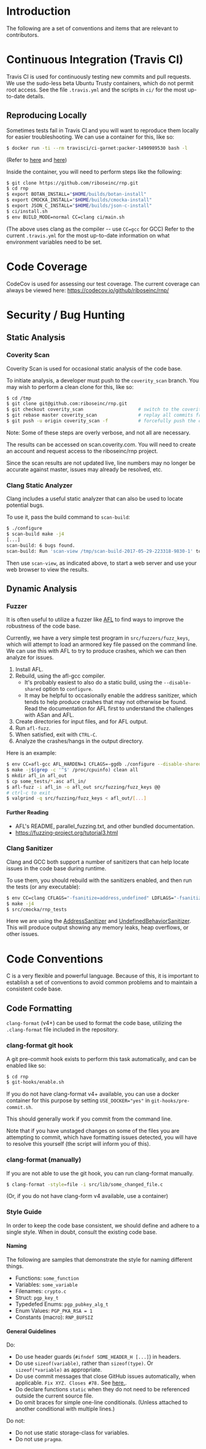 # Introduction

The following are a set of conventions and items that are relevant to contributors.

# Continuous Integration (Travis CI)

Travis CI is used for continuously testing new commits and pull requests.
We use the sudo-less beta Ubuntu Trusty containers, which do not permit root access.
See the file `.travis.yml` and the scripts in `ci/` for the most up-to-date details.

## Reproducing Locally

Sometimes tests fail in Travis CI and you will want to reproduce them locally for easier troubleshooting.
We can use a container for this, like so:

``` sh
$ docker run -ti --rm travisci/ci-garnet:packer-1490989530 bash -l
```

(Refer to [here](https://docs.travis-ci.com/user/common-build-problems/#Troubleshooting-Locally-in-a-Docker-Image) and [here](https://hub.docker.com/r/travisci/ci-garnet/tags/))

Inside the container, you will need to perform steps like the following:

``` sh
$ git clone https://github.com/riboseinc/rnp.git
$ cd rnp
$ export BOTAN_INSTALL="$HOME/builds/botan-install"
$ export CMOCKA_INSTALL="$HOME/builds/cmocka-install"
$ export JSON_C_INSTALL="$HOME/builds/json-c-install"
$ ci/install.sh
$ env BUILD_MODE=normal CC=clang ci/main.sh
```

(The above uses clang as the compiler -- use `CC=gcc` for GCC)
Refer to the current `.travis.yml` for the most up-to-date information on what environment variables need to be set.

# Code Coverage

CodeCov is used for assessing our test coverage.
The current coverage can always be viewed here: https://codecov.io/github/riboseinc/rnp/

# Security / Bug Hunting

## Static Analysis

### Coverity Scan

Coverity Scan is used for occasional static analysis of the code base.

To initiate analysis, a developer must push to the `coverity_scan` branch.
You may wish to perform a clean clone for this, like so:

``` sh
$ cd /tmp
$ git clone git@github.com:riboseinc/rnp.git
$ git checkout coverity_scan                    # switch to the coverity_scan branch
$ git rebase master coverity_scan               # replay all commits from master onto coverity_scan
$ git push -u origin coverity_scan -f           # forcefully push the coverity_scan branch
```

Note: Some of these steps are overly verbose, and not all are necessary.

The results can be accessed on scan.coverity.com. You will need to create an account and request access to the riboseinc/rnp project.

Since the scan results are not updated live, line numbers may no longer be accurate against master, issues may already be resolved, etc.

### Clang Static Analyzer

Clang includes a useful static analyzer that can also be used to locate potential bugs.

To use it, pass the build command to `scan-build`:

``` sh
$ ./configure
$ scan-build make -j4
[...]
scan-build: 6 bugs found.
scan-build: Run 'scan-view /tmp/scan-build-2017-05-29-223318-9830-1' to examine bug reports.
```

Then use `scan-view`, as indicated above, to start a web server and use your web browser to view the results.

## Dynamic Analysis

### Fuzzer

It is often useful to utilize a fuzzer like [AFL](http://lcamtuf.coredump.cx/afl/) to find ways to improve the robustness of the code base.

Currently, we have a very simple test program in `src/fuzzers/fuzz_keys`, which will attempt to load an armored key file passed on the command line. We can use this with AFL to try to produce crashes, which we can then analyze for issues.

1. Install AFL.
2. Rebuild, using the afl-gcc compiler.
    * It's probably easiest to also do a static build, using the `--disable-shared` option to `configure`.
    * It may be helpful to occasionally enable the address sanitizer, which tends to help produce crashes that may not otherwise be found. Read the documentation for AFL first to understand the challenges with ASan and AFL.
3. Create directories for input files, and for AFL output. 
4. Run `afl-fuzz`.
5. When satisfied, exit with `CTRL-C`.
6. Analyze the crashes/hangs in the output directory.

Here is an example:

``` sh
$ env CC=afl-gcc AFL_HARDEN=1 CFLAGS=-ggdb ./configure --disable-shared
$ make -j$(grep -c '^$' /proc/cpuinfo) clean all
$ mkdir afl_in afl_out
$ cp some_tests/*.asc afl_in/
$ afl-fuzz -i afl_in -o afl_out src/fuzzing/fuzz_keys @@
# ctrl-c to exit
$ valgrind -q src/fuzzing/fuzz_keys < afl_out/[...]
```

#### Further Reading

* AFL's README, parallel_fuzzing.txt, and other bundled documentation.
* https://fuzzing-project.org/tutorial3.html

### Clang Sanitizer

Clang and GCC both support a number of sanitizers that can help locate issues in the code base during runtime.

To use them, you should rebuild with the sanitizers enabled, and then run the tests (or any executable):

``` sh
$ env CC=clang CFLAGS="-fsanitize=address,undefined" LDFLAGS="-fsanitize=address,undefined" ./configure
$ make -j4
$ src/cmocka/rnp_tests
```

Here we are using the [AddressSanitizer](https://clang.llvm.org/docs/AddressSanitizer.html) and [UndefinedBehaviorSanitizer](https://clang.llvm.org/docs/UndefinedBehaviorSanitizer.html).
This will produce output showing any memory leaks, heap overflows, or other issues.

# Code Conventions

C is a very flexible and powerful language. Because of this, it is important to establish a set of conventions to avoid common problems and to maintain a consistent code base.

## Code Formatting

`clang-format` (v4+) can be used to format the code base, utilizing the `.clang-format` file included in the repository.

### clang-format git hook

A git pre-commit hook exists to perform this task automatically, and can be enabled like so:

``` sh
$ cd rnp
$ git-hooks/enable.sh
```

If you do not have clang-format v4+ available, you can use a docker container for this purpose by setting `USE_DOCKER="yes"` in `git-hooks/pre-commit.sh`.

This should generally work if you commit from the command line.

Note that if you have unstaged changes on some of the files you are attempting to commit, which have formatting issues detected, you will have to resolve this yourself (the script will inform you of this).

### clang-format (manually)

If you are not able to use the git hook, you can run clang-format manually.

``` sh
$ clang-format -style=file -i src/lib/some_changed_file.c
```

(Or, if you do not have clang-form v4 available, use a container)

### Style Guide

In order to keep the code base consistent, we should define and adhere to a single style.
When in doubt, consult the existing code base.

#### Naming

The following are samples that demonstrate the style for naming different things.

* Functions: `some_function`
* Variables: `some_variable`
* Filenames: `crypto.c`
* Struct: `pgp_key_t`
* Typedefed Enums: `pgp_pubkey_alg_t`
* Enum Values: `PGP_PKA_RSA = 1`
* Constants (macro): `RNP_BUFSIZ`

#### General Guidelines

Do:

* Do use header guards (`#ifndef SOME_HEADER_H [...]`) in headers.
* Do use `sizeof(variable)`, rather than `sizeof(type)`. Or `sizeof(*variable)` as appropriate.
* Do use commit messages that close GitHub issues automatically, when applicable. `Fix XYZ. Closes #78.` See [here.](https://help.github.com/articles/closing-issues-via-commit-messages/).
* Do declare functions `static` when they do not need to be referenced outside the current source file.
* Do omit braces for simple one-line conditionals. (Unless attached to another conditional with multiple lines.)

Do not:
* Do not use static storage-class for variables.
* Do not use `pragma`.

